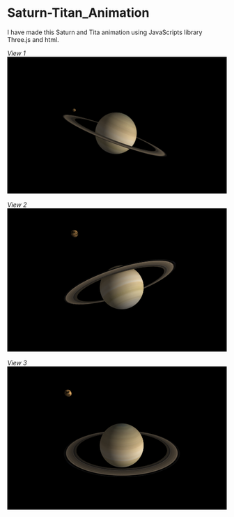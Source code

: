# Saturn-Titan_Animation

I have made this Saturn and Tita animation using JavaScripts library Three.js and html.

_View 1_
![](images/view1.png)

_View 2_
![](images/view2.png)

_View 3_
![](images/view3.png)


